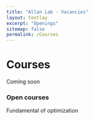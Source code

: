 ```yaml
---
title: "Allan Lab - Vacancies"
layout: textlay
excerpt: "Openings"
sitemap: false
permalink: /Courses
---
```


# Courses

Coming soon
### Open courses

Fundamental of optimization 

